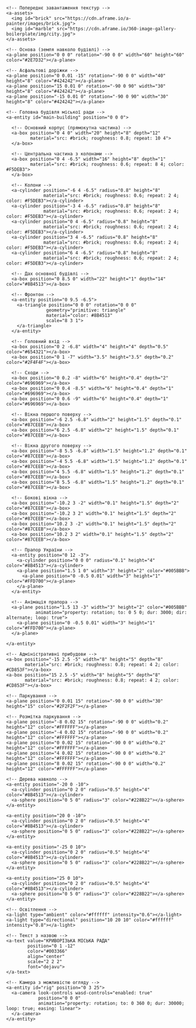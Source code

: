 <!DOCTYPE html>
<html>
<head>
  <meta charset="utf-8">
  <meta name="viewport" content="width=device-width, initial-scale=1.0">
  <title>Криворізька міська рада - VR макет</title>
  <script src="https://aframe.io/releases/1.4.0/aframe.min.js"></script>
</head>
<body>
  <a-scene>
    <!-- Небо -->
    <a-sky color="#87CEEB"></a-sky>
    
    <!-- Попереднє завантаження текстур -->
    <a-assets>
      <img id="brick" src="https://cdn.aframe.io/a-painter/images/brick.jpg">
      <img id="marble" src="https://cdn.aframe.io/360-image-gallery-boilerplate/img/city.jpg">
    </a-assets>
    
    <!-- Основа (земля навколо будівлі) -->
    <a-plane position="0 0 0" rotation="-90 0 0" width="60" height="60" color="#2E7D32"></a-plane>
    
    <!-- Асфальтові доріжки -->
    <a-plane position="0 0.01 -15" rotation="-90 0 0" width="40" height="8" color="#424242"></a-plane>
    <a-plane position="15 0.01 0" rotation="-90 0 90" width="30" height="8" color="#424242"></a-plane>
    <a-plane position="-15 0.01 0" rotation="-90 0 90" width="30" height="8" color="#424242"></a-plane>
    
    <!-- Головна будівля міської ради -->
    <a-entity id="main-building" position="0 0 0">
      
      <!-- Основний корпус (прямокутна частина) -->
      <a-box position="0 4 0" width="20" height="8" depth="12" 
             material="src: #brick; roughness: 0.8; repeat: 10 4">
      </a-box>
      
      <!-- Центральна частина з колонами -->
      <a-box position="0 4 -6.5" width="16" height="8" depth="1" 
             material="src: #brick; roughness: 0.6; repeat: 8 4; color: #F5DEB3">
      </a-box>
      
      <!-- Колони -->
      <a-cylinder position="-6 4 -6.5" radius="0.8" height="8" 
                  material="src: #brick; roughness: 0.6; repeat: 2 4; color: #F5DEB3"></a-cylinder>
      <a-cylinder position="-3 4 -6.5" radius="0.8" height="8" 
                  material="src: #brick; roughness: 0.6; repeat: 2 4; color: #F5DEB3"></a-cylinder>
      <a-cylinder position="0 4 -6.5" radius="0.8" height="8" 
                  material="src: #brick; roughness: 0.6; repeat: 2 4; color: #F5DEB3"></a-cylinder>
      <a-cylinder position="3 4 -6.5" radius="0.8" height="8" 
                  material="src: #brick; roughness: 0.6; repeat: 2 4; color: #F5DEB3"></a-cylinder>
      <a-cylinder position="6 4 -6.5" radius="0.8" height="8" 
                  material="src: #brick; roughness: 0.6; repeat: 2 4; color: #F5DEB3"></a-cylinder>
      
      <!-- Дах основної будівлі -->
      <a-box position="0 8.5 0" width="22" height="1" depth="14" color="#8B4513"></a-box>
      
      <!-- Фронтон -->
      <a-entity position="0 9.5 -6.5">
        <a-triangle position="0 0 0" rotation="0 0 0" 
                   geometry="primitive: triangle" 
                   material="color: #8B4513" 
                   scale="8 3 1">
        </a-triangle>
      </a-entity>
      
      <!-- Головний вхід -->
      <a-box position="0 2 -6.8" width="4" height="4" depth="0.5" color="#654321"></a-box>
      <a-box position="0 1 -7" width="3.5" height="3.5" depth="0.2" color="#2F4F4F"></a-box>
      
      <!-- Сходи -->
      <a-box position="0 0.2 -8" width="6" height="0.4" depth="2" color="#696969"></a-box>
      <a-box position="0 0.4 -8.5" width="6" height="0.4" depth="1" color="#696969"></a-box>
      <a-box position="0 0.6 -9" width="6" height="0.4" depth="1" color="#696969"></a-box>
      
      <!-- Вікна першого поверху -->
      <a-box position="-6 2.5 -6.8" width="2" height="1.5" depth="0.1" color="#87CEEB"></a-box>
      <a-box position="6 2.5 -6.8" width="2" height="1.5" depth="0.1" color="#87CEEB"></a-box>
      
      <!-- Вікна другого поверху -->
      <a-box position="-8 5.5 -6.8" width="1.5" height="1.2" depth="0.1" color="#87CEEB"></a-box>
      <a-box position="-4 5.5 -6.8" width="1.5" height="1.2" depth="0.1" color="#87CEEB"></a-box>
      <a-box position="4 5.5 -6.8" width="1.5" height="1.2" depth="0.1" color="#87CEEB"></a-box>
      <a-box position="8 5.5 -6.8" width="1.5" height="1.2" depth="0.1" color="#87CEEB"></a-box>
      
      <!-- Бокові вікна -->
      <a-box position="-10.2 3 -2" width="0.1" height="1.5" depth="2" color="#87CEEB"></a-box>
      <a-box position="-10.2 3 2" width="0.1" height="1.5" depth="2" color="#87CEEB"></a-box>
      <a-box position="10.2 3 -2" width="0.1" height="1.5" depth="2" color="#87CEEB"></a-box>
      <a-box position="10.2 3 2" width="0.1" height="1.5" depth="2" color="#87CEEB"></a-box>
      
      <!-- Прапор України -->
      <a-entity position="0 12 -3">
        <a-cylinder position="0 0 0" radius="0.1" height="4" color="#8B4513"></a-cylinder>
        <a-plane position="1.5 1 0" width="3" height="2" color="#005BBB">
          <a-plane position="0 -0.5 0.01" width="3" height="1" color="#FFD700"></a-plane>
        </a-plane>
      </a-entity>
      
      <!-- Анімація прапора -->
      <a-plane position="1.5 13 -3" width="3" height="2" color="#005BBB" 
               animation="property: rotation; to: 0 5 0; dur: 3000; dir: alternate; loop: true">
        <a-plane position="0 -0.5 0.01" width="3" height="1" color="#FFD700"></a-plane>
      </a-plane>
      
    </a-entity>
    
    <!-- Адміністративні прибудови -->
    <a-box position="-15 2.5 -5" width="8" height="5" depth="8" 
           material="src: #brick; roughness: 0.8; repeat: 4 2; color: #CD853F"></a-box>
    <a-box position="15 2.5 -5" width="8" height="5" depth="8" 
           material="src: #brick; roughness: 0.8; repeat: 4 2; color: #CD853F"></a-box>
    
    <!-- Паркування -->
    <a-plane position="0 0.01 15" rotation="-90 0 0" width="30" height="15" color="#2F2F2F"></a-plane>
    
    <!-- Розмітка паркування -->
    <a-plane position="-8 0.02 15" rotation="-90 0 0" width="0.2" height="12" color="#FFFFFF"></a-plane>
    <a-plane position="-4 0.02 15" rotation="-90 0 0" width="0.2" height="12" color="#FFFFFF"></a-plane>
    <a-plane position="0 0.02 15" rotation="-90 0 0" width="0.2" height="12" color="#FFFFFF"></a-plane>
    <a-plane position="4 0.02 15" rotation="-90 0 0" width="0.2" height="12" color="#FFFFFF"></a-plane>
    <a-plane position="8 0.02 15" rotation="-90 0 0" width="0.2" height="12" color="#FFFFFF"></a-plane>
    
    <!-- Дерева навколо -->
    <a-entity position="-20 0 -10">
      <a-cylinder position="0 2 0" radius="0.5" height="4" color="#8B4513"></a-cylinder>
      <a-sphere position="0 5 0" radius="3" color="#228B22"></a-sphere>
    </a-entity>
    
    <a-entity position="20 0 -10">
      <a-cylinder position="0 2 0" radius="0.5" height="4" color="#8B4513"></a-cylinder>
      <a-sphere position="0 5 0" radius="3" color="#228B22"></a-sphere>
    </a-entity>
    
    <a-entity position="-25 0 10">
      <a-cylinder position="0 2 0" radius="0.5" height="4" color="#8B4513"></a-cylinder>
      <a-sphere position="0 5 0" radius="3" color="#228B22"></a-sphere>
    </a-entity>
    
    <a-entity position="25 0 10">
      <a-cylinder position="0 2 0" radius="0.5" height="4" color="#8B4513"></a-cylinder>
      <a-sphere position="0 5 0" radius="3" color="#228B22"></a-sphere>
    </a-entity>
    
    <!-- Освітлення -->
    <a-light type="ambient" color="#ffffff" intensity="0.6"></a-light>
    <a-light type="directional" position="10 20 10" color="#ffffff" intensity="0.8"></a-light>
    
    <!-- Текст з назвою -->
    <a-text value="КРИВОРІЗЬКА МІСЬКА РАДА" 
            position="0 1 -12" 
            color="#003366" 
            align="center" 
            scale="2 2 2"
            font="dejavu">
    </a-text>
    
    <!-- Камера з можливістю огляду -->
    <a-entity id="rig" position="0 3 25">
      <a-camera look-controls wasd-controls="enabled: true" 
                position="0 0 0"
                animation="property: rotation; to: 0 360 0; dur: 30000; loop: true; easing: linear">
      </a-camera>
    </a-entity>
    
  </a-scene>
</body>
</html>
